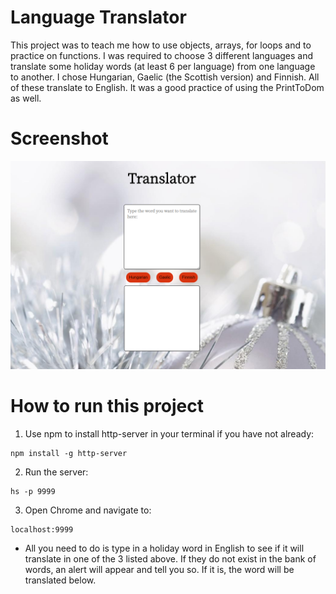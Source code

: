 # Language Translator

This project was to teach me how to use objects, arrays, for loops and to practice on functions. I was required to choose 3 different languages and translate some holiday words (at least 6 per language) from one language to another. I chose Hungarian, Gaelic (the Scottish version) and Finnish. All of these translate to English. It was a good practice of using the PrintToDom as well. 

# Screenshot 

![main_screenshot](./LanguageTranslator.png)

# How to run this project

1. Use npm to install http-server in your terminal if you have not already:
```
npm install -g http-server
```

2. Run the server: 
```
hs -p 9999
```
3. Open Chrome and navigate to:
```
localhost:9999
```

- All you need to do is type in a holiday word in English to see if it will translate in one of the 3 listed above. If they do not exist in the bank of words, an alert will appear and tell you so. If it is, the word will be translated below. 